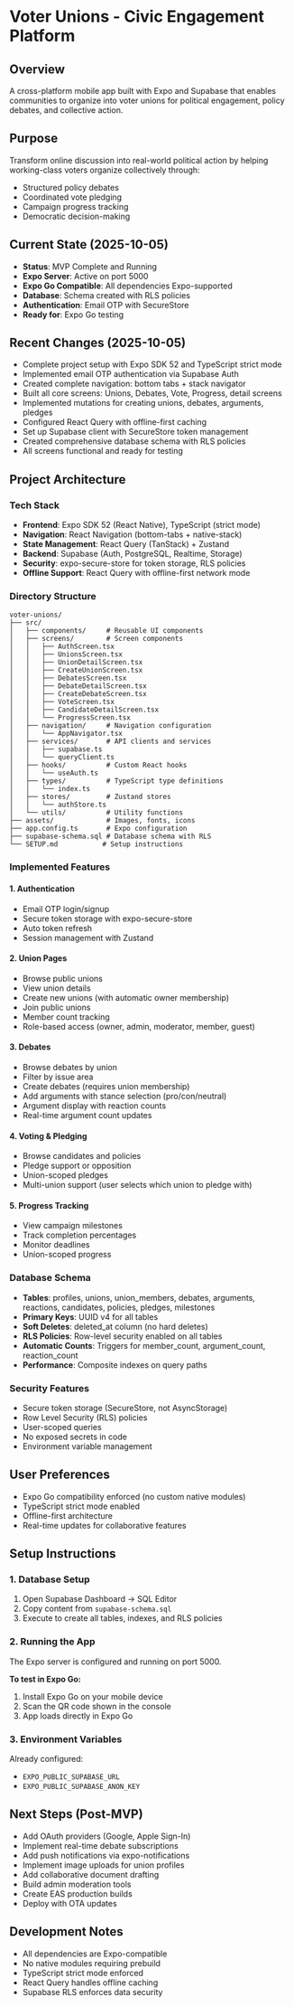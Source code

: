 # Voter Unions - Civic Engagement Platform

## Overview
A cross-platform mobile app built with Expo and Supabase that enables communities to organize into voter unions for political engagement, policy debates, and collective action.

## Purpose
Transform online discussion into real-world political action by helping working-class voters organize collectively through:
- Structured policy debates
- Coordinated vote pledging
- Campaign progress tracking
- Democratic decision-making

## Current State (2025-10-05)
- **Status**: MVP Complete and Running
- **Expo Server**: Active on port 5000
- **Expo Go Compatible**: All dependencies Expo-supported
- **Database**: Schema created with RLS policies
- **Authentication**: Email OTP with SecureStore
- **Ready for**: Expo Go testing

## Recent Changes (2025-10-05)
- Complete project setup with Expo SDK 52 and TypeScript strict mode
- Implemented email OTP authentication via Supabase Auth
- Created complete navigation: bottom tabs + stack navigator
- Built all core screens: Unions, Debates, Vote, Progress, detail screens
- Implemented mutations for creating unions, debates, arguments, pledges
- Configured React Query with offline-first caching
- Set up Supabase client with SecureStore token management
- Created comprehensive database schema with RLS policies
- All screens functional and ready for testing

## Project Architecture

### Tech Stack
- **Frontend**: Expo SDK 52 (React Native), TypeScript (strict mode)
- **Navigation**: React Navigation (bottom-tabs + native-stack)
- **State Management**: React Query (TanStack) + Zustand
- **Backend**: Supabase (Auth, PostgreSQL, Realtime, Storage)
- **Security**: expo-secure-store for token storage, RLS policies
- **Offline Support**: React Query with offline-first network mode

### Directory Structure
```
voter-unions/
├── src/
│   ├── components/     # Reusable UI components
│   ├── screens/        # Screen components
│   │   ├── AuthScreen.tsx
│   │   ├── UnionsScreen.tsx
│   │   ├── UnionDetailScreen.tsx
│   │   ├── CreateUnionScreen.tsx
│   │   ├── DebatesScreen.tsx
│   │   ├── DebateDetailScreen.tsx
│   │   ├── CreateDebateScreen.tsx
│   │   ├── VoteScreen.tsx
│   │   ├── CandidateDetailScreen.tsx
│   │   └── ProgressScreen.tsx
│   ├── navigation/     # Navigation configuration
│   │   └── AppNavigator.tsx
│   ├── services/       # API clients and services
│   │   ├── supabase.ts
│   │   └── queryClient.ts
│   ├── hooks/          # Custom React hooks
│   │   └── useAuth.ts
│   ├── types/          # TypeScript type definitions
│   │   └── index.ts
│   ├── stores/         # Zustand stores
│   │   └── authStore.ts
│   └── utils/          # Utility functions
├── assets/             # Images, fonts, icons
├── app.config.ts       # Expo configuration
├── supabase-schema.sql # Database schema with RLS
└── SETUP.md           # Setup instructions
```

### Implemented Features

#### 1. Authentication
- Email OTP login/signup
- Secure token storage with expo-secure-store
- Auto token refresh
- Session management with Zustand

#### 2. Union Pages
- Browse public unions
- View union details
- Create new unions (with automatic owner membership)
- Join public unions
- Member count tracking
- Role-based access (owner, admin, moderator, member, guest)

#### 3. Debates
- Browse debates by union
- Filter by issue area
- Create debates (requires union membership)
- Add arguments with stance selection (pro/con/neutral)
- Argument display with reaction counts
- Real-time argument count updates

#### 4. Voting & Pledging
- Browse candidates and policies
- Pledge support or opposition
- Union-scoped pledges
- Multi-union support (user selects which union to pledge with)

#### 5. Progress Tracking
- View campaign milestones
- Track completion percentages
- Monitor deadlines
- Union-scoped progress

### Database Schema
- **Tables**: profiles, unions, union_members, debates, arguments, reactions, candidates, policies, pledges, milestones
- **Primary Keys**: UUID v4 for all tables
- **Soft Deletes**: deleted_at column (no hard deletes)
- **RLS Policies**: Row-level security enabled on all tables
- **Automatic Counts**: Triggers for member_count, argument_count, reaction_count
- **Performance**: Composite indexes on query paths

### Security Features
- Secure token storage (SecureStore, not AsyncStorage)
- Row Level Security (RLS) policies
- User-scoped queries
- No exposed secrets in code
- Environment variable management

## User Preferences
- Expo Go compatibility enforced (no custom native modules)
- TypeScript strict mode enabled
- Offline-first architecture
- Real-time updates for collaborative features

## Setup Instructions

### 1. Database Setup
1. Open Supabase Dashboard → SQL Editor
2. Copy content from `supabase-schema.sql`
3. Execute to create all tables, indexes, and RLS policies

### 2. Running the App
The Expo server is configured and running on port 5000.

**To test in Expo Go:**
1. Install Expo Go on your mobile device
2. Scan the QR code shown in the console
3. App loads directly in Expo Go

### 3. Environment Variables
Already configured:
- `EXPO_PUBLIC_SUPABASE_URL`
- `EXPO_PUBLIC_SUPABASE_ANON_KEY`

## Next Steps (Post-MVP)
- Add OAuth providers (Google, Apple Sign-In)
- Implement real-time debate subscriptions
- Add push notifications via expo-notifications
- Implement image uploads for union profiles
- Add collaborative document drafting
- Build admin moderation tools
- Create EAS production builds
- Deploy with OTA updates

## Development Notes
- All dependencies are Expo-compatible
- No native modules requiring prebuild
- TypeScript strict mode enforced
- React Query handles offline caching
- Supabase RLS enforces data security
